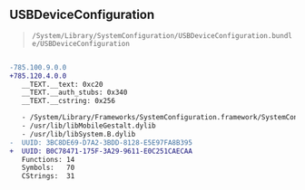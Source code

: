 ## USBDeviceConfiguration

> `/System/Library/SystemConfiguration/USBDeviceConfiguration.bundle/USBDeviceConfiguration`

```diff

-785.100.9.0.0
+785.120.4.0.0
   __TEXT.__text: 0xc20
   __TEXT.__auth_stubs: 0x340
   __TEXT.__cstring: 0x256

   - /System/Library/Frameworks/SystemConfiguration.framework/SystemConfiguration
   - /usr/lib/libMobileGestalt.dylib
   - /usr/lib/libSystem.B.dylib
-  UUID: 3BC8DE69-D7A2-3BDD-8128-E5E97FA8B395
+  UUID: B0C78471-175F-3A29-9611-E0C251CAECAA
   Functions: 14
   Symbols:   70
   CStrings:  31

```
